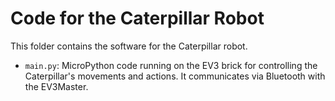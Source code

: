 # Code for the Caterpillar Robot

This folder contains the software for the Caterpillar robot.

-   `main.py`: MicroPython code running on the EV3 brick for controlling the Caterpillar's movements and actions. It communicates via Bluetooth with the EV3Master.
